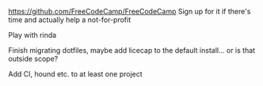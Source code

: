 https://github.com/FreeCodeCamp/FreeCodeCamp Sign up for it if there's time and actually help a not-for-profit

Play with rinda

Finish migrating dotfiles, maybe add licecap to the default install... or is that outside scope?

Add CI, hound etc. to at least one project
